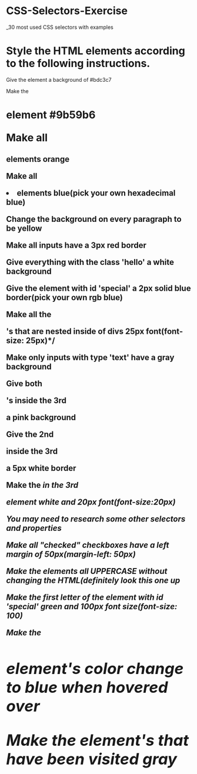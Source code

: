 # CSS-Selectors-Exercise 
_30 most used CSS selectors with examples

# Style the HTML elements according to the following instructions. 

Give the <body> element a background of #bdc3c7

Make the <h1> element #9b59b6

Make all <h2> elements orange

Make all <li> elements blue(pick your own hexadecimal blue) 

Change the background on every paragraph to be yellow

Make all inputs have a 3px red border

Give everything with the class 'hello' a white background

Give the element with id 'special' a 2px solid blue border(pick your own rgb blue)

Make all the <p>'s that are nested inside of divs 25px font(font-size: 25px)*/

Make only inputs with type 'text' have a gray background

Give both <p>'s inside the 3rd <div> a pink background

Give the 2nd <p> inside the 3rd <div> a 5px white border

Make the <em> in the 3rd <div> element white and 20px font(font-size:20px)

You may need to research some other selectors and properties

Make all "checked" checkboxes have a left margin of 50px(margin-left: 50px)

Make the <label> elements all UPPERCASE without changing the HTML(definitely look this one up

Make the first letter of the element with id 'special' green and 100px font size(font-size: 100)

Make the <h1> element's color change to blue when hovered over

Make the <a> element's that have been visited gray


